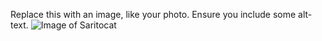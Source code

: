Replace this with an image, like your photo. Ensure you include some alt-text.
![Image of Saritocat](https://octodex.github.com/images/saritocat.png)
